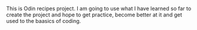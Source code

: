 This is Odin recipes project.
I am going to use what I have learned so far to create the project and hope to get practice, become better at it and get used to the baasics of coding.
